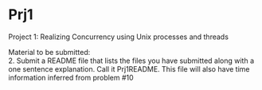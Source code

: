 # Prj1
Project 1: Realizing Concurrency using Unix processes and threads 

Material to be submitted:  
2. Submit a README file that lists the files you have submitted along with a one sentence explanation. Call it Prj1README. This file will also have time information inferred from problem #10

